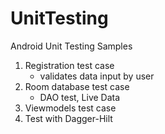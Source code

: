 # UnitTesting
Android Unit Testing Samples

1. Registration test case
    - validates data input by user
2. Room database test case
    - DAO test, Live Data
3. Viewmodels test case
4. Test with Dagger-Hilt
